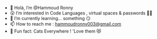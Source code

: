 - 👋 Holà, I’m @Hammoud Ronny
- 😲 I’m interested in Code Languages , virtual spaces & passwords 🔐🤫
- 🧠 I’m currently learning... something 😏
- 📫 How to reach me : hammoudronny003@gmail.com
- 🤭 Fun fact: Cats Everywhere ! 'Love them 😻

<!---
MacaRon003/MacaRon003 is a ✨ special ✨ repository because its `README.md` (this file) appears on your GitHub profile.
You can click the Preview link to take a look at your changes.
--->
